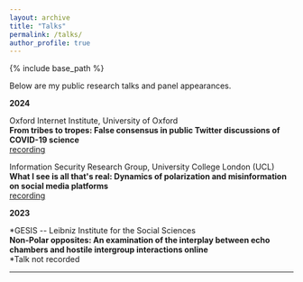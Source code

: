 ```yaml
---
layout: archive
title: "Talks"
permalink: /talks/
author_profile: true
---
```


{% include base_path %}

Below are my public research talks and panel appearances.

**2024**

Oxford Internet Institute, University of Oxford\
**From tribes to tropes: False consensus in public Twitter discussions of COVID-19 science**\
[recording](https://www.youtube.com/watch?v=imby0oVK-ec)

Information Security Research Group, University College London (UCL)\
**What I see is all that's real: Dynamics of polarization and misinformation on social media platforms**\
[recording](https://www.youtube.com/watch?v=YVo_ox9djhM)

**2023**

\*GESIS -- Leibniz Institute for the Social Sciences\
**Non-Polar opposites: An examination of the interplay between echo chambers and hostile intergroup interactions online**\
\*Talk not recorded

---
